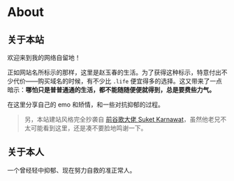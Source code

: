 # About

## 关于本站

欢迎来到我的网络自留地！

正如网站名所标示的那样，这里是赵玉春的生活。为了获得这种标示，特意付出不少代价——购买域名的时候，有不少比 `.life` 便宜得多的选择。这又带来了一点暗示：**哪怕只是普普通通的生活，都不能随随便便就得到，总是要费些力气。**

在这里分享自己的 emo 和矫情，和一些对抗抑郁的过程。

> 另，本站建站风格完全抄袭自 [前谷歌大佬 Suket Karnawat](https://suketk.com/)，虽然他老兄不太可能看到这里，还是凑不要脸地鸣谢一下。

## 关于本人

一个曾经轻中抑郁、现在努力自救的准正常人。
